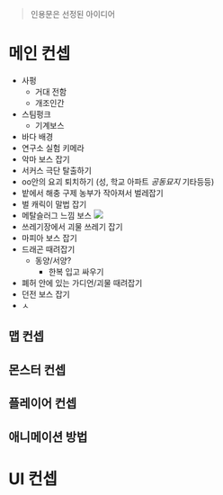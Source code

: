 > 인용문은 선정된 아이디어
# 메인 컨셉
- 사펑
	- 거대 전함
	- 개조인간
- 스팀펑크
	- 기계보스
- 바다 배경
- 연구소 실험 키메라
- 악마 보스 잡기
- 서커스 극단 탈출하기
- oo안의 요괴 퇴치하기 (성, 학교 아파트  *공동묘지* 기타등등)
- 밭에서 해충 구제 농부가 작아져서 벌레잡기
- 벌 캐릭이 말법 잡기
- 메탈슬러그 느낌 보스
	![](https://i.pinimg.com/564x/df/c5/b5/dfc5b5f1760397d0f209a3afeeffe0a2.jpg)
- 쓰레기장에서 괴물 쓰레기 잡기
- 마피아 보스 잡기
- 드래곤 때려잡기
	- 동양/서양?
		- 한복 입고 싸우기
- 폐허 안에 있는 가디언/괴물 때려잡기
- 던전 보스 잡기
- ㅅ

## 맵 컨셉
## 몬스터 컨셉
## 플레이어 컨셉
## 애니메이션 방법

# UI 컨셉
